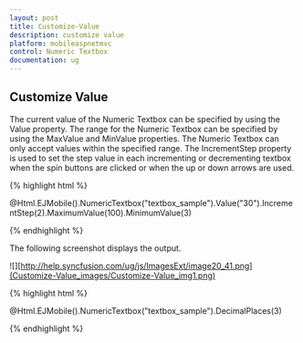 ```yaml
---
layout: post
title: Customize-Value
description: customize value
platform: mobileaspnetmvc
control: Numeric Textbox
documentation: ug
---
```


## Customize Value

The current value of the Numeric Textbox can be specified by using the Value property. The range for the Numeric Textbox can be specified by using the MaxValue and MinValue properties. The Numeric Textbox can only accept values within the specified range. The IncrementStep property is used to set the step value in each incrementing or decrementing textbox when the spin buttons are clicked or when the up or down arrows are used.

{% highlight html %}

@Html.EJMobile().NumericTextbox("textbox_sample").Value("30").IncrementStep(2).MaximumValue(100).MinimumValue(3)


{% endhighlight %}

The following screenshot displays the output.

![][http://help.syncfusion.com/ug/js/ImagesExt/image20_41.png](Customize-Value_images/Customize-Value_img1.png)


{% highlight html %}


@Html.EJMobile().NumericTextbox("textbox_sample").DecimalPlaces(3)


{% endhighlight %}



